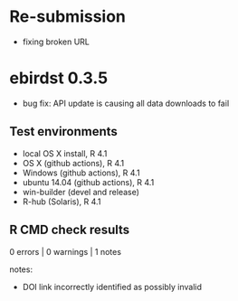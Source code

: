 # Re-submission

- fixing broken URL

# ebirdst 0.3.5

- bug fix: API update is causing all data downloads to fail

## Test environments

- local OS X install, R 4.1
- OS X (github actions), R 4.1
- Windows (github actions), R 4.1
- ubuntu 14.04 (github actions), R 4.1
- win-builder (devel and release)
- R-hub (Solaris), R 4.1

## R CMD check results

0 errors | 0 warnings | 1 notes

notes:
- DOI link incorrectly identified as possibly invalid
